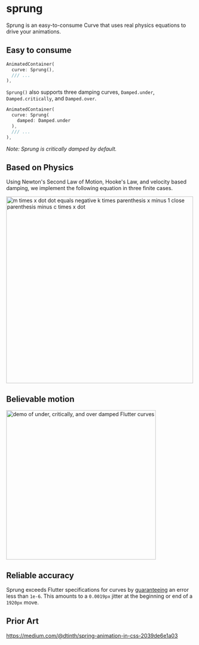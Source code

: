 # sprung

Sprung is an easy-to-consume Curve that uses real physics equations to drive your animations.

## Easy to consume

```dart
AnimatedContainer(
  curve: Sprung(),
  /// ...
),
```

`Sprung()` also supports three damping curves, `Damped.under`, `Damped.critically`, and `Damped.over`.

```dart
AnimatedContainer(
  curve: Sprung(
    damped: Damped.under
  ),
  /// ...
),
```

_Note: Sprung is critically damped by default._

## Based on Physics

Using Newton's Second Law of Motion, Hooke's Law, and velocity based damping, we implement the following equation in three finite cases.

<img alt="m times x dot dot equals negative k times parenthesis x minus 1 close parenthesis minus c times x dot" src="https://raw.githubusercontent.com/lukepighetti/sprung/master/docs/equation.png" width="500">

## Believable motion

<img alt="demo of under, critically, and over damped Flutter curves" src="https://raw.githubusercontent.com/lukepighetti/sprung/master/docs/demo.gif" width="400">

## Reliable accuracy

Sprung exceeds Flutter specifications for curves by [guaranteeing](https://github.com/lukepighetti/sprung/blob/master/test/sprung_test.dart#L5) an error less than `1e-6`. This amounts to a `0.0019px` jitter at the beginning or end of a `1920px` move.

## Prior Art

https://medium.com/@dtinth/spring-animation-in-css-2039de6e1a03
